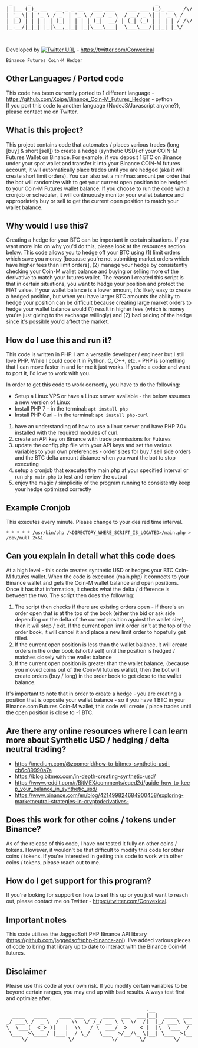 <pre>

 _     _                                        _                _              _              _           _   
| |__ (_)_ __   __ _ _ __   ___ ___    ___ ___ (_)_ __   /\/\   | |__   ___  __| | __ _  ___  | |__   ___ | |_ 
| '_ \| | '_ \ / _` | '_ \ / __/ _ \  / __/ _ \| | '_ \ /    \  | '_ \ / _ \/ _` |/ _` |/ _ \ | '_ \ / _ \| __|
| |_) | | | | | (_| | | | | (_|  __/ | (_| (_) | | | | / /\/\ \ | | | |  __/ (_| | (_| |  __/ | |_) | (_) | |_ 
|_.__/|_|_| |_|\__,_|_| |_|\___\___|  \___\___/|_|_| |_\/    \/ |_| |_|\___|\__,_|\__, |\___| |_.__/ \___/ \__|
                                                                                  |___/                        

</pre>

Developed by [![Twitter URL](https://img.shields.io/twitter/url/https/twitter.com/Convexical.svg?style=social&label=Convexical)](https://twitter.com/Convexical) - https://twitter.com/Convexical

`Binance Futures Coin-M Hedger`                                                        

## Other Languages / Ported code
This code has been currently ported to 1 different language - <br/>
https://github.com/Xpipe/Binance_Coin-M_Futures_Hedger - python<br/>
If you port this code to another language (NodeJS/Javascript anyone?), please contact me on Twitter.

## What is this project?
This project contains code that automates / places various trades (long [buy] & short [sell]) to create a hedge (synthetic USD) of your COIN-M Futures Wallet on Binance.  For example, if you deposit 1 BTC on Binance under your spot wallet and transfer it into your Binance COIN-M futures account, it will automatically place trades until you are hedged (aka it will create short limit orders).  You can also set a min/max amount per order that the bot will randomize with to get your current open position to be hedged to your Coin-M Futures wallet balance.  If you choose to run the code with a cronjob or scheduler, it will continuously monitor your wallet balance and appropriately buy or sell to get the current open position to match your wallet balance.

## Why would I use this?
Creating a hedge for your BTC can be important in certain situations.  If you want more info on why you'd do this, please look at the resources section below.  This code allows you to hedge off your BTC using (1) limit orders which save you money [because you're not submiting market orders which have higher fees than limit orders], (2) manage your hedge by consistently checking your Coin-M  wallet balance and buying or selling more of the derivative to match your futures wallet.  The reason I created this script is that in certain situations, you want to hedge your position and protect the FIAT value.  If your wallet balance is a lower amount, it's likely easy to create a hedged position, but when you have larger BTC amounts the ability to hedge your position can be difficult because creating large market orders to hedge your wallet balance would (1) result in higher fees (which is money you're just giving to the exchange willingly) and (2) bad pricing of the hedge since it's possible you'd affect the market.

## How do I use this and run it?
This code is written in PHP.  I am a versatile developer / engineer but I still love PHP. While I could code it in Python, C, C++, etc. - PHP is something that I can move faster in and for me it just works. If you're a coder and want to port it, I'd love to work with you.

In order to get this code to work correctly, you have to do the following:

* Setup a Linux VPS or have a Linux server available - the below assumes a new version of Linux
* Install PHP 7 - in the terminal: `apt install php`
* Install PHP Curl - in the terminal: `apt install php-curl`

1. have an understanding of how to use a linux server and have PHP 7.0+ installed with the required modules of curl.
2. create an API key on Binance with trade permissions for Futures
3. update the config.php file with your API keys and set the various variables to your own preferences - order sizes for buy / sell side orders and the BTC delta amount distance when you want the bot to stop executing
4. setup a cronjob that executes the main.php at your specified interval or run `php main.php` to test and review the output
5. enjoy the magic / simplicitiy of the program running to consistently keep your hedge optimized correctly

## Example Cronjob
This executes every minute.  Please change to your desired time interval.

`* * * * * /usr/bin/php /<DIRECTORY_WHERE_SCRIPT_IS_LOCATED>/main.php > /dev/null 2>&1`

## Can you explain in detail what this code does 
At a high level - this code creates synthetic USD or hedges your BTC Coin-M futures wallet.  When the code is executed (main.php) it connects to your Binance wallet and gets the Coin-M wallet balance and open positions.  Once it has that information, it checks what the delta / difference is between the two.  The script then does the following:

1) The script then checks if there are existing orders open - if there's an order open that is at the top of the book (either the bid or ask side depending on the delta of the current position against the wallet size), then it will stop / exit.  If the current open limit order isn't at the top of the order book, it will cancel it and place a new limit order to hopefully get filled.
2) If the current open position is less than the wallet balance, it will create orders in the order book (short / sell) until the position is hedged / matches closely with the wallet balance
3) If the current open position is greater than the wallet balance, (because you moved coins out of the Coin-M futures wallet), then the bot will create orders (buy / long) in the order book to get close to the wallet balance.

It's important to note that in order to create a hedge - you are creating a position that is opposite your wallet balance - so if you have 1 BTC in your Binance.com Futures Coin-M wallet, this code will create / place trades until the open position is close to -1 BTC.

## Are there any online resources where I can learn more about Synthetic USD / hedging / delta neutral trading?
* https://medium.com/@zoomerjd/how-to-bitmex-synthetic-usd-cb6c89990a7a
* https://blog.bitmex.com/in-depth-creating-synthetic-usd/
* https://www.reddit.com/r/BitMEX/comments/eqed2d/guide_how_to_keep_your_balance_in_synthetic_usd/
* https://www.binance.com/en/blog/421499824684900458/exploring-marketneutral-strategies-in-cryptoderivatives-

## Does this work for other coins / tokens under Binance?
As of the release of this code, I have not tested it fully on other coins / tokens.  However, it wouldn't be that difficult to modify this code for other coins / tokens.  If you're interested in getting this code to work with other coins / tokens, please reach out to me.

## How do I get support for this program?
If you're looking for support on how to set this up or you just want to reach out, please contact me on Twitter - https://twitter.com/Convexical.

## Important notes
This code utilizes the JaggedSoft PHP Binance API library (https://github.com/jaggedsoft/php-binance-api).  I've added various pieces of code to bring that library up to date to interact with the Binance Coin-M futures.

## Disclaimer
Please use this code at your own risk.  If you modify certain variables to be beyond certain ranges, you may end up with bad results.  Always test first and optimize after.

<pre>
                                             .__                 .__   
  ____   ____    ____ ___  __  ____  ___  ___|__|  ____  _____   |  |  
_/ ___\ /  _ \  /    \\  \/ /_/ __ \ \  \/  /|  |_/ ___\ \__  \  |  |  
\  \___(  <_> )|   |  \\   / \  ___/  >    < |  |\  \___  / __ \_|  |__
 \___  >\____/ |___|  / \_/   \___  >/__/\_ \|__| \___  >(____  /|____/
     \/             \/            \/       \/         \/      \/       
		 
</pre>

